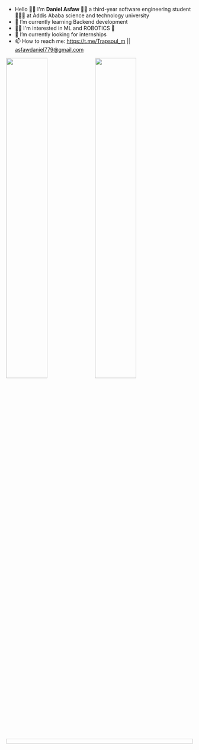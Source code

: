
-  Hello 👋🏿 I'm <strong> Daniel Asfaw </strong> 👨🏿 a third-year software engineering student 👨🏿‍💻 at Addis Ababa science and technology university </br>
- 🌱 I’m currently learning Backend development </br>
- 🤌🏿 I'm interested in ML and ROBOTICS 🤖
- 🤔 I’m currently looking for internships </br>
- 📫 How to reach me: https://t.me/Trapsoul_m || asfawdaniel779@gmail.com </br>

<img align="left" width="47%" src="https://github-readme-stats.vercel.app/api?username=ETdan&show_icons=true&theme=radical">
<img align="left" width="47%" src="https://github-readme-stats.vercel.app/api/top-langs/?username=anuraghazra&layout=compact">

<img style="width:100%; height:13px; outline:none; clear=both;">
<!-- </div> -->
<i src="https://img.shields.io/badge/c++-%2300599C.svg?style=for-the-badge&logo=c%2B%2B&logoColor=white">
<i src="https://img.shields.io/badge/javascript-%23323330.svg?style=for-the-badge&logo=javascript&logoColor=%23F7DF1E"></i>
<i src="https://img.shields.io/badge/php-%23777BB4.svg?style=for-the-badge&logo=php&logoColor=white"></i>
<i src="https://img.shields.io/badge/java-%23ED8B00.svg?style=for-the-badge&logo=openjdk&logoColor=white"></i>
<i src="https://img.shields.io/badge/html5-%23E34F26.svg?style=for-the-badge&logo=html5&logoColor=white"></i>
<i src="https://img.shields.io/badge/css3-%231572B6.svg?style=for-the-badge&logo=css3&logoColor=white"></i>
<i src="https://img.shields.io/badge/node.js-6DA55F?style=for-the-badge&logo=node.js&logoColor=white"></i>
<!-- </div> -->

